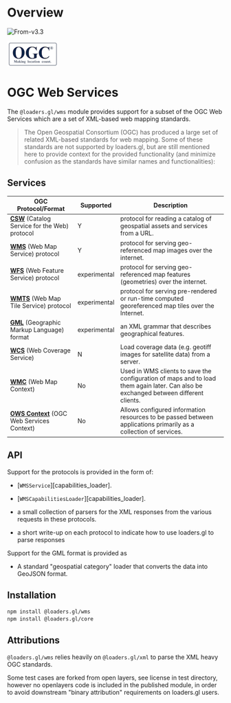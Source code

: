 # Overview

<p class="badges">
  <img src="https://img.shields.io/badge/From-v3.3-blue.svg?style=flat-square" alt="From-v3.3" />
</p>

![ogc-logo](../../images/logos/ogc-logo-60.png)

# OGC Web Services

The `@loaders.gl/wms` module provides support for a subset of the OGC Web Services which are a set of XML-based web mapping standards.

> The Open Geospatial Consortium (OGC) has produced a large set of related XML-based standards for web mapping. Some of these standards are not supported by loaders.gl, but are still mentioned here to provide context for the provided functionality (and minimize confusion as the standards have similar names and functionalities):

## Services

| OGC Protocol/Format                                                                 | Supported    | Description                                                                                                                          |
| ----------------------------------------------------------------------------------- | ------------ | ------------------------------------------------------------------------------------------------------------------------------------ |
| [**CSW**](/docs/modules/wms/formats/csw) (Catalog Service for the Web) protocol     | Y            | protocol for reading a catalog of geospatial assets and services from a URL.                                                         |
| [**WMS**](/docs/modules/wms/formats/wms) (Web Map Service) protocol                 | Y            | protocol for serving geo-referenced map images over the internet.                                                                    |
| [**WFS**](/docs/modules/wms/formats/wfs) (Web Feature Service) protocol             | experimental | protocol for serving geo-referenced map features (geometries) over the internet.                                                     |
| [**WMTS**](/docs/modules/wms/formats/wmts) (Web Map Tile Service) protocol          | experimental | protocol for serving pre-rendered or run-time computed georeferenced map tiles over the Internet.                                    |
| [**GML**](/docs/modules/wms/formats/gml) (Geographic Markup Language) format        | experimental | an XML grammar that describes geographical features.                                                                                 |
| [**WCS**](/docs/modules/wms/formats/wcs) (Web Coverage Service)                     | N            | Load coverage data (e.g. geotiff images for satellite data) from a server.                                                           |
| [**WMC**](/docs/modules/wms/formats/wmc) (Web Map Context)                          | No           | Used in WMS clients to save the configuration of maps and to load them again later. Can also be exchanged between different clients. |
| [**OWS Context**](/docs/modules/wms/formats/ows-context) (OGC Web Services Context) | No           | Allows configured information resources to be passed between applications primarily as a collection of services.                     |

## API

Support for the protocols is provided in the form of:

- [`WMSService`][capabilities_loader].
- [`WMSCapabilitiesLoader`][capabilities_loader].

- a small collection of parsers for the XML responses from the various requests in these protocols.
- a short write-up on each protocol to indicate how to use loaders.gl to parse responses

Support for the GML format is provided as

- A standard "geospatial category" loader that converts the data into GeoJSON format.

## Installation

```bash
npm install @loaders.gl/wms
npm install @loaders.gl/core
```

## Attributions

`@loaders.gl/wms` relies heavily on `@loaders.gl/xml` to parse the XML heavy OGC standards.

Some test cases are forked from open layers, see license in test directory,
however no openlayers code is included in the published module, in order to
avoid downstream "binary attribution" requirements on loaders.gl users.
